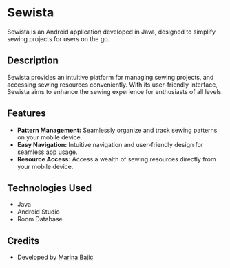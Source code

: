 # Sewista

Sewista is an Android application developed in Java, designed to simplify sewing projects for users on the go.

## Description

Sewista provides an intuitive platform for managing sewing projects, and accessing sewing resources conveniently. With its user-friendly interface, Sewista aims to enhance the sewing experience for enthusiasts of all levels.

## Features

- **Pattern Management:** Seamlessly organize and track sewing patterns on your mobile device.
- **Easy Navigation:** Intuitive navigation and user-friendly design for seamless app usage.
- **Resource Access:** Access a wealth of sewing resources directly from your mobile device.

## Technologies Used

- Java
- Android Studio
- Room Database

## Credits

- Developed by [Marina Bajić](https://github.com/MarinaBajic)
